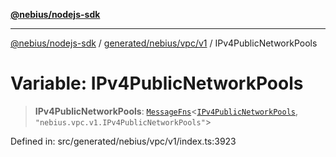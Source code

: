 [**@nebius/nodejs-sdk**](../../../../../README.md)

***

[@nebius/nodejs-sdk](../../../../../README.md) / [generated/nebius/vpc/v1](../README.md) / IPv4PublicNetworkPools

# Variable: IPv4PublicNetworkPools

> **IPv4PublicNetworkPools**: [`MessageFns`](../../../../../runtime/protos/core/interfaces/MessageFns.md)\<[`IPv4PublicNetworkPools`](../interfaces/IPv4PublicNetworkPools.md), `"nebius.vpc.v1.IPv4PublicNetworkPools"`\>

Defined in: src/generated/nebius/vpc/v1/index.ts:3923
